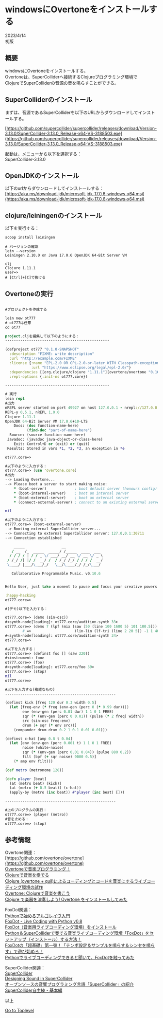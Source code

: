     
# windowsにOvertoneをインストールする  

2023/4/14        
初版    
  
## 概要  
windowsにOvertoneをインストールする。   
Overtoneは、SuperColliderへ接続するClojureプログラミング環境で  
ClojureでSuperColliderの音源の音を鳴らすことができる。  


## SuperColliderのインストール
まずは、音源であるSuperColliderを以下のURLからダウンロードしてインストールする。  

[https://github.com/supercollider/supercollider/releases/download/Version-3.13.0/SuperCollider-3.13.0_Release-x64-VS-3188503.exe](https://github.com/supercollider/supercollider/releases/download/Version-3.13.0/SuperCollider-3.13.0_Release-x64-VS-3188503.exe)  

起動は、メニューから以下を選択する：  
SuperCollider-3.13.0  

## OpenJDKのインストール
以下のurlからダウンロードしてインストールする：
[https://aka.ms/download-jdk/microsoft-jdk-17.0.6-windows-x64.msi](https://aka.ms/download-jdk/microsoft-jdk-17.0.6-windows-x64.msi)  

## clojure/leiningenのインストール
以下を実行する：
```
scoop install leiningen

# バージョンの確認
lein --version
Leiningen 2.10.0 on Java 17.0.6 OpenJDK 64-Bit Server VM

clj
Clojure 1.11.1
user=>
# [Ctrl]+[C]で抜ける

```
## Overtoneの実行

```clojure

#プロジェクトを作成する

lein new ot777
# ot777は任意
cd ot77

project.cljを編集して以下のようにする：
------------------------------------------------

(defproject ot777 "0.1.0-SNAPSHOT"
  :description "FIXME: write description"
  :url "http://example.com/FIXME"
  :license {:name "EPL-2.0 OR GPL-2.0-or-later WITH Classpath-exception-2.0"
            :url "https://www.eclipse.org/legal/epl-2.0/"}
  :dependencies [[org.clojure/clojure "1.11.1"][overtone/overtone "0.10.6"]]
  :repl-options {:init-ns ot777.core})

------------------------------------------------

# 実行
lein repl
#出力
nREPL server started on port 49927 on host 127.0.0.1 - nrepl://127.0.0.1:49927
REPL-y 0.5.1, nREPL 1.0.0
Clojure 1.11.1
OpenJDK 64-Bit Server VM 17.0.6+10-LTS
    Docs: (doc function-name-here)
          (find-doc "part-of-name-here")
  Source: (source function-name-here)
 Javadoc: (javadoc java-object-or-class-here)
    Exit: Control+D or (exit) or (quit)
 Results: Stored in vars *1, *2, *3, an exception in *e

ot777.core=>

#以下のように入力する：
ot777.core=> (use 'overtone.core)
#出力
--> Loading Overtone...
--> Please boot a server to start making noise:
    * (boot-server)             ; boot default server (honours config)
    * (boot-internal-server)    ; boot an internal server
    * (boot-external-server)    ; boot an external server
    * (connect-external-server) ; connect to an existing external server

nil

#以下のように入力する：
ot777.core=> (boot-external-server)
--> Booting external SuperCollider server...
--> Connecting to external SuperCollider server: 127.0.0.1:30711
--> Connection established

    _____                 __
   / __  /_  _____  _____/ /_____  ____  ___
  / / / / | / / _ \/ ___/ __/ __ \/ __ \/ _ \
 / /_/ /| |/ /  __/ /  / /_/ /_/ / / / /  __/
 \____/ |___/\___/_/   \__/\____/_/ /_/\___/

   Collaborative Programmable Music. v0.10.6


Hello User, just take a moment to pause and focus your creative powers...

:happy-hacking
ot777.core=>

#(デモ)以下を入力する：

ot777.core=> (demo (sin-osc))
#<synth-node[loading]: ot777.core/audition-synth 33>
ot777.core=> (demo 7 (lpf (mix (saw [50 (line 100 1600 5) 101 100.5]))
        #_=>                    (lin-lin (lf-tri (line 2 20 5)) -1 1 400 4000)))
#<synth-node[loading]: ot777.core/audition-synth 34>
ot777.core=>

#以下を入力する：
ot777.core=> (definst foo [] (saw 220))
#<instrument: foo>
ot777.core=> (foo)
#<synth-node[loading]: ot777.core/foo 39>
ot777.core=> (stop)
nil
ot777.core=>

#以下を入力する(複雑なもの)
---------------------------------------------------

(definst kick [freq 120 dur 0.3 width 0.5]
  (let [freq-env (* freq (env-gen (perc 0 (* 0.99 dur))))
        env (env-gen (perc 0.01 dur) 1 1 0 1 FREE)
        sqr (* (env-gen (perc 0 0.01)) (pulse (* 2 freq) width))
        src (sin-osc freq-env)
        drum (+ sqr (* env src))]
    (compander drum drum 0.2 1 0.1 0.01 0.01)))

(definst c-hat [amp 0.8 t 0.04]
  (let [env (env-gen (perc 0.001 t) 1 1 0 1 FREE)
        noise (white-noise)
        sqr (* (env-gen (perc 0.01 0.04)) (pulse 880 0.2))
        filt (bpf (+ sqr noise) 9000 0.5)]
    (* amp env filt)))

(def metro (metronome 128))

(defn player [beat]
  (at (metro beat) (kick))
  (at (metro (+ 0.5 beat)) (c-hat))
  (apply-by (metro (inc beat)) #'player (inc beat) []))

---------------------------------------------------

#上のプログラムの実行：
ot777.core=> (player (metro))
#音を止める：
ot777.core=> (stop)

```


## 参考情報 
Overtone関連：  
[https://github.com/overtone/overtone](https://github.com/overtone/overtone)  
[Overtoneで音楽プログラミング！](https://qiita.com/awakia/items/4e94b2ce9826abd9e0a1)  
[Clojureで音楽を奏でる](https://dev.classmethod.jp/articles/overton/)  
[Clojure (overtone + quil)によるコーディングとコードを音楽にするライブコーディング環境の試作](https://soma.hatenablog.jp/entry/2016/01/11/180655)  
[Overtone: Clojureで音楽を書こう](https://deltam.blogspot.com/2011/12/overtone-clojure.html)  
[Clojure で楽器を演奏しよう! Overtone をインストールしてみた](https://futurismo.biz/archives/3127/)  

FoxDot関連：  
[Pythonで始めるアルゴレイヴ入門](https://www.techscore.com/blog/2019/12/22/algorave-python/)  
[FoxDot - Live Coding with Python v0.8](https://github.com/Qirky/FoxDot)  
[FoxDot（音楽用ライブコーディング環境）をインストール](https://qiita.com/Hulc_0418/items/ba3e94633e465f7201d0)  
[Python＆SuperColliderで奏でる音楽ライブコーディング環境「FoxDot」をセットアップ（インストール）する方法！](https://blog.creative-plus.net/archives/8633)  
[FoxDotの「超基礎」第一弾！「テンポ設定＆サンプルを鳴らす＆シンセを鳴らす」で遊び始めろ！](https://blog.creative-plus.net/archives/8663)  
[Pythonでライブコーディングできると聞いて、FoxDotを触ってみた](https://blog.mtb-production.info/entry/2019/09/17/151840)  

SuperCollider関連：   
[SuperCollider](https://supercollider.github.io/)  
[Designing Sound in SuperCollider](https://en.wikibooks.org/wiki/Designing_Sound_in_SuperCollider)  
[オープンソースの音響プログラミング言語「SuperCollider」の紹介](https://tracpath.com/works/devops/supercollider/)  
[SuperCollider自主練 - 基本編](https://yoppa.org/works/ofbook_study/ofbook_study01.html)  

以上  

[Go to Toplevel](https://xshigee.github.io/web0/)  

